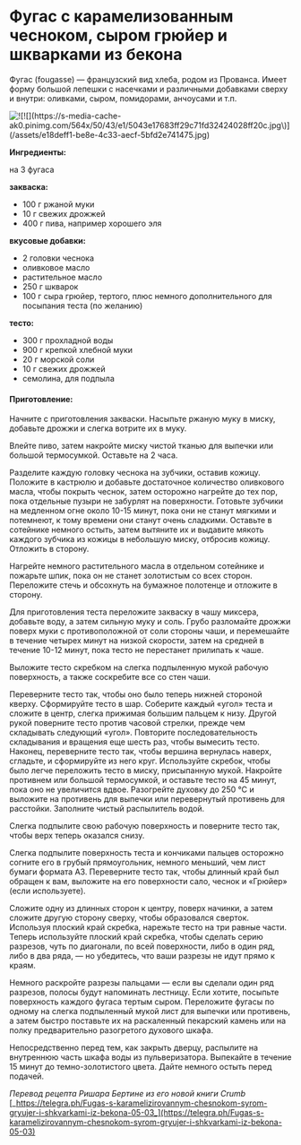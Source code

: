 # Фугас с карамелизованным чесноком, сыром грюйер и шкварками из бекона

Фугас \(fougasse\) — французский вид хлеба, родом из Прованса. Имеет форму большой лепешки с насечками и различными добавками сверху и внутри: оливками, сыром, помидорами, анчоусами и т.п.

![!\[!\[\]\(https://s-media-cache-ak0.pinimg.com/564x/50/43/e1/5043e17683ff29c71fd32424028ff20c.jpg\)\]\(/assets/e18deff1-be8e-4c33-aecf-5bfd2e741475.jpg\) ](../../pics/8fc39a0d8eb2eaa374b6f.jpg) 

**Ингредиенты:**

на 3 фугаса

**закваска:**

* 100 г ржаной муки 
* 10 г свежих дрожжей 
* 400 г пива, например хорошего эля

**вкусовые добавки:**

* 2 головки чеснока 
* оливковое масло 
* растительное масло 
* 250 г шкварок 
* 100 г сыра грюйер, тертого, плюс немного дополнительного для посыпания теста \(по желанию\)

**тесто:**

* 300 г прохладной воды 
* 900 г крепкой хлебной муки 
* 20 г морской соли 
* 10 г свежих дрожжей 
* семолина, для подпыла

#### Приготовление:

Начните с приготовления закваски. Насыпьте ржаную муку в миску, добавьте дрожжи и слегка вотрите их в муку.

Влейте пиво, затем накройте миску чистой тканью для выпечки или большой термосумкой. Оставьте на 2 часа.

Разделите каждую головку чеснока на зубчики, оставив кожицу. Положите в кастрюлю и добавьте достаточное количество оливкового масла, чтобы покрыть чеснок, затем осторожно нагрейте до тех пор, пока отдельные пузыри не забурлят на поверхности. Готовьте зубчики на медленном огне около 10-15 минут, пока они не станут мягкими и потемнеют, к тому времени они станут очень сладкими. Оставьте в сотейнике немного остыть, затем вытяните их и выдавите мякоть каждого зубчика из кожицы в небольшую миску, отбросив кожицу. Отложить в сторону.

Нагрейте немного растительного масла в отдельном сотейнике и пожарьте шпик, пока он не станет золотистым со всех сторон. Переложите стечь и обсохнуть на бумажное полотенце и отложите в сторону.

Для приготовления теста переложите закваску в чашу миксера, добавьте воду, а затем сильную муку и соль. Грубо разломайте дрожжи поверх муки с противоположной от соли стороны чаши, и перемешайте в течение четырех минут на низкой скорости, затем на средней в течение 10-12 минут, пока тесто не перестанет прилипать к чаше.

Выложите тесто скребком на слегка подпыленную мукой рабочую поверхность, а также соскребите все со стен чаши.

Переверните тесто так, чтобы оно было теперь нижней стороной кверху. Сформируйте тесто в шар. Соберите каждый «угол» теста и сложите в центр, слегка прижимая большим пальцем к низу. Другой рукой поверните тесто против часовой стрелки, прежде чем складывать следующий «угол». Повторите последовательность складывания и вращения еще шесть раз, чтобы вымесить тесто. Наконец, переверните тесто так, чтобы вершина вернулась наверх, сгладьте, и сформируйте из него круг. Используйте скребок, чтобы было легче переложить тесто в миску, присыпанную мукой. Накройте противнем или большой термосумкой, и оставьте тесто на 45 минут, пока оно не увеличится вдвое. Разогрейте духовку до 250 °C и выложите на противень для выпечки или перевернутый противень для расстойки. Заполните чистый распылитель водой.

Слегка подпылите свою рабочую поверхность и поверните тесто так, чтобы верх теперь оказался снизу.

Слегка подпылите поверхность теста и кончиками пальцев осторожно согните его в грубый прямоугольник, немного меньший, чем лист бумаги формата А3. Переверните тесто так, чтобы длинный край был обращен к вам, выложите на его поверхности сало, чеснок и «Грюйер» \(если используете\).

Сложите одну из длинных сторон к центру, поверх начинки, а затем сложите другую сторону сверху, чтобы образовался сверток. Используя плоский край скребка, нарежьте тесто на три равные части. Теперь используйте плоский край скребка, чтобы сделать серию разрезов, чуть по диагонали, по всей поверхности, либо в один ряд, либо в два ряда, — но убедитесь, что ваши разрезы не идут прямо к краям.

Немного раскройте разрезы пальцами — если вы сделали один ряд разрезов, полосы будут напоминать лестницу. Если хотите, посыпьте поверхность каждого фугаса тертым сыром. Переложите фугасы по одному на слегка подпыленный мукой лист для выпечки или противень, а затем быстро поставьте их на раскаленный пекарский камень или на полку предварительно разогретого духового шкафа.

Непосредственно перед тем, как закрыть дверцу, распылите на внутреннюю часть шкафа воды из пульверизатора. Выпекайте в течение 15 минут до темно-золотистого цвета. Дайте немного остыть перед подачей.

_Перевод рецепта Ришара Бертине из его новой книги Crumb_ [_https://telegra.ph/Fugas-s-karamelizirovannym-chesnokom-syrom-gryujer-i-shkvarkami-iz-bekona-05-03_](https://telegra.ph/Fugas-s-karamelizirovannym-chesnokom-syrom-gryujer-i-shkvarkami-iz-bekona-05-03)

